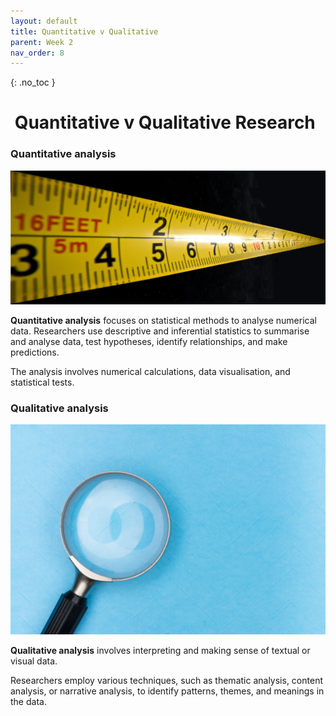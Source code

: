 ```yaml
---
layout: default
title: Quantitative v Qualitative  
parent: Week 2
nav_order: 8
---
```


{: .no_toc }

#  Quantitative v Qualitative Research

### Quantitative analysis

![Quantitative analysis](../img/immo-wegmann-1abCQ_3g_UY-unsplash_edit.jpg)

**Quantitative analysis** focuses on statistical methods to analyse numerical data. Researchers use descriptive and inferential statistics to summarise and analyse data, test hypotheses, identify relationships, and make predictions. 

The analysis involves numerical calculations, data visualisation, and statistical tests.

### Qualitative analysis

![Qualitative analysis](../img/markus-winkler-afW1hht0NSs-unsplash.jpg)

**Qualitative analysis** involves interpreting and making sense of textual or visual data.

Researchers employ various techniques, such as thematic analysis, content analysis, or narrative analysis, to identify patterns, themes, and meanings in the data.

